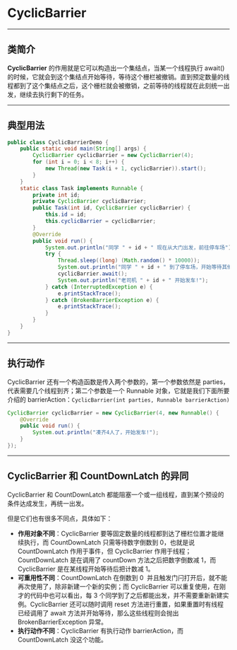 # CyclicBarrier

---

## 类简介

**CyclicBarrier** 的作用就是它可以构造出一个集结点，当某一个线程执行 await() 的时候，它就会到这个集结点开始等待，等待这个栅栏被撤销。直到预定数量的线程都到了这个集结点之后，这个栅栏就会被撤销，之前等待的线程就在此刻统一出发，继续去执行剩下的任务。

---

## 典型用法

```java
public class CyclicBarrierDemo {
    public static void main(String[] args) {
        CyclicBarrier cyclicBarrier = new CyclicBarrier(4);
        for (int i = 0; i < 8; i++) {
            new Thread(new Task(i + 1, cyclicBarrier)).start();
        }
    }
    static class Task implements Runnable {
        private int id;
        private CyclicBarrier cyclicBarrier;
        public Task(int id, CyclicBarrier cyclicBarrier) {
            this.id = id;
            this.cyclicBarrier = cyclicBarrier;
        }
        @Override
        public void run() {
            System.out.println("同学 " + id + " 现在从大门出发，前往停车场");
            try {
                Thread.sleep((long) (Math.random() * 10000));
                System.out.println("同学 " + id + " 到了停车场，开始等待其他人到达");
                cyclicBarrier.await();
                System.out.println("老司机 " + id + " 开始发车!");
            } catch (InterruptedException e) {
                e.printStackTrace();
            } catch (BrokenBarrierException e) {
                e.printStackTrace();
            }
        }
    }
}
```

---

## 执行动作

CyclicBarrier 还有一个构造函数是传入两个参数的，第一个参数依然是 parties，代表需要几个线程到齐；第二个参数是一个 Runnable 对象，它就是我们下面所要介绍的 barrierAction：`CyclicBarrier(int parties, Runnable barrierAction)`

```java
CyclicBarrier cyclicBarrier = new CyclicBarrier(4, new Runnable() {
    @Override
    public void run() {
        System.out.println("凑齐4人了，开始发车!");
    }
});
```

---

## CyclicBarrier 和 CountDownLatch 的异同

CyclicBarrier 和 CountDownLatch 都能阻塞一个或一组线程，直到某个预设的条件达成发生，再统一出发。

但是它们也有很多不同点，具体如下：

-   **作用对象不同**：CyclicBarrier 要等固定数量的线程都到达了栅栏位置才能继续执行，而 CountDownLatch 只需等待数字倒数到 0，也就是说 CountDownLatch 作用于事件，但 CyclicBarrier 作用于线程；CountDownLatch 是在调用了 countDown 方法之后把数字倒数减 1，而 CyclicBarrier 是在某线程开始等待后把计数减 1。
-   **可重用性不同**：CountDownLatch 在倒数到 0  并且触发门闩打开后，就不能再次使用了，除非新建一个新的实例；而 CyclicBarrier 可以重复使用，在刚才的代码中也可以看出，每 3 个同学到了之后都能出发，并不需要重新新建实例。CyclicBarrier 还可以随时调用 reset 方法进行重置，如果重置时有线程已经调用了 await 方法并开始等待，那么这些线程则会抛出 BrokenBarrierException 异常。
-   **执行动作不同**：CyclicBarrier 有执行动作 barrierAction，而 CountDownLatch 没这个功能。